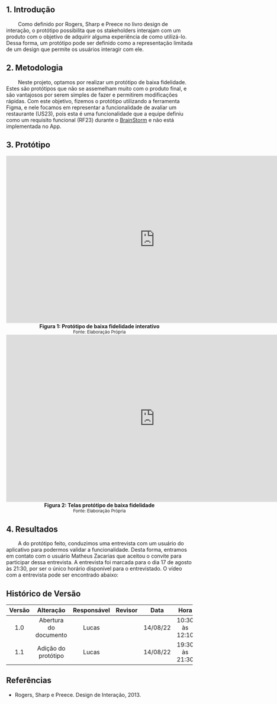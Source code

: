 ## 1. Introdução
&emsp;&emsp; Como definido por Rogers, Sharp e Preece no livro design de interação, o protótipo possibilita que os stakeholders interajam com um produto com o objetivo de adquirir alguma experiência de como utilizá-lo. Dessa forma, um protótipo pode ser definido como a representação limitada de um design que permite os usuários interagir com ele.

## 2. Metodologia
&emsp;&emsp; Neste projeto, optamos por realizar um protótipo de baixa fidelidade. Estes são protótipos que não se assemelham muito com o produto final, e são vantajosos por serem simples de fazer e permitirem modificações rápidas. Com este objetivo, fizemos o protótipo utilizando a ferramenta Figma, e nele focamos em representar a funcionalidade de avaliar um restaurante (US23), pois esta é uma funcionalidade que a equipe definiu como um requisito funcional (RF23) durante o [BrainStorm](../../elicitacao/tecnicas/brainstorm.md) e não está implementada no App.



## 3. Protótipo

<iframe style="border: 1px solid rgba(0, 0, 0, 0.1);" width="800" height="450" src="https://www.figma.com/embed?embed_host=share&url=https%3A%2F%2Fwww.figma.com%2Fproto%2FDX4IkMZrjTpcDK21VkaIMC%2FUntitled%3Fnode-id%3D2%253A2%26scaling%3Dscale-down%26page-id%3D0%253A1%26starting-point-node-id%3D2%253A2" allowfullscreen></iframe>

<figcaption align='center'>
    <b>Figura 1: Protótipo de baixa fidelidade interativo</b>
    <br><small>Fonte: Elaboração Própria</small>
</figcaption>

<iframe style="border: 1px solid rgba(0, 0, 0, 0.1);" width="800" height="450" src="https://www.figma.com/embed?embed_host=share&url=https%3A%2F%2Fwww.figma.com%2Ffile%2FDX4IkMZrjTpcDK21VkaIMC%2FUntitled%3Fnode-id%3D0%253A1" allowfullscreen></iframe>

<figcaption align='center'>
    <b>Figura 2: Telas protótipo de baixa fidelidade</b>
    <br><small>Fonte: Elaboração Própria</small>
</figcaption>

## 4. Resultados
&emsp;&emsp; A do protótipo feito, conduzimos uma entrevista com um usuário do aplicativo para podermos validar a funcionalidade. Desta forma, entramos em contato com o usuário Matheus Zacarias que aceitou o convite para participar dessa entrevista. A entrevista foi marcada para o dia 17 de agosto às 21:30, por ser o único horário disponível para o entrevistado. O vídeo com a entrevista pode ser encontrado abaixo:

## Histórico de Versão

| Versão |       Alteração       | Responsável | Revisor |    Data    |      Hora      |
| :----: | :-------------------: | :---------: | :-----: | :--------: | :------------: |
|  1.0   | Abertura do documento |    Lucas    |         |  14/08/22  | 10:30 às 12:10 |
|  1.1   | Adição do protótipo |    Lucas    |         |  14/08/22  | 19:30 às 21:30 |

## Referências

-  Rogers, Sharp e Preece. Design de Interação, 2013.